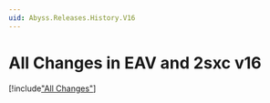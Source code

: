 ```yaml
---
uid: Abyss.Releases.History.V16
---
```


# All Changes in EAV and 2sxc v16

[!include["All Changes"](./_all.md)]
